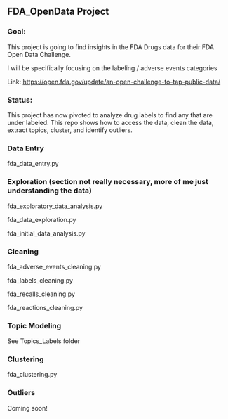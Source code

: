 ## FDA_OpenData Project

### Goal:
This project is going to find insights in the FDA Drugs data for their FDA Open Data Challenge.

I will be specifically focusing on the labeling / adverse events categories

Link: https://open.fda.gov/update/an-open-challenge-to-tap-public-data/

### Status:
This project has now pivoted to analyze drug labels to find any that are under labeled.  This repo shows how to access the data, clean the data, extract topics, cluster, and identify outliers.

### Data Entry
fda_data_entry.py

### Exploration (section not really necessary, more of me just understanding the data)
fda_exploratory_data_analysis.py

fda_data_exploration.py

fda_initial_data_analysis.py

### Cleaning
fda_adverse_events_cleaning.py

fda_labels_cleaning.py

fda_recalls_cleaning.py

fda_reactions_cleaning.py

### Topic Modeling
See Topics_Labels folder

### Clustering
fda_clustering.py

### Outliers
Coming soon!
